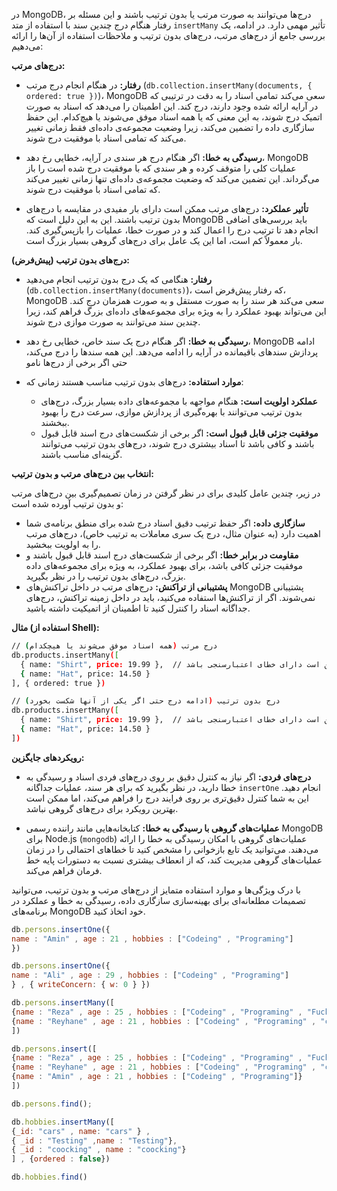 در MongoDB، درج‌ها می‌توانند به صورت مرتب یا بدون ترتیب باشند و این مسئله بر رفتار هنگام درج چندین سند با استفاده از
متد `insertMany` تأثیر مهمی دارد. در ادامه، یک بررسی جامع از درج‌های مرتب، درج‌های بدون ترتیب و ملاحظات استفاده از آن‌ها
را ارائه می‌دهیم:

**درج‌های مرتب:**

- **رفتار:** در هنگام انجام درج مرتب (`db.collection.insertMany(documents, { ordered: true })`)، MongoDB سعی می‌کند
  تمامی اسناد را به دقت در ترتیبی که در آرایه ارائه شده وجود دارند، درج کند. این اطمینان را می‌دهد که اسناد به صورت
  اتمیک درج شوند، به این معنی که یا همه اسناد موفق می‌شوند یا هیچ‌کدام. این حفظ سازگاری داده را تضمین می‌کند، زیرا وضعیت
  مجموعه‌ی داده‌ای فقط زمانی تغییر می‌کند که تمامی اسناد با موفقیت درج شوند.

- **رسیدگی به خطا:** اگر هنگام درج هر سندی در آرایه، خطایی رخ دهد، MongoDB عملیات کلی را متوقف کرده و هر سندی که با
  موفقیت درج شده است را باز می‌گرداند. این تضمین می‌کند که وضعیت مجموعه‌ی داده‌ای تنها زمانی تغییر می‌کند که تمامی اسناد
  با موفقیت درج شوند.

- **تأثیر عملکرد:** درج‌های مرتب ممکن است دارای بار مفیدی در مقایسه با درج‌های بدون ترتیب باشند. این به این دلیل است که
  MongoDB باید بررسی‌های اضافی انجام دهد تا ترتیب درج را اعمال کند و در صورت خطا، عملیات را بازپس‌گیری کند. بار معمولاً
  کم است، اما این یک عامل برای درج‌های گروهی بسیار بزرگ است.

**درج‌های بدون ترتیب (پیش‌فرض):**

- **رفتار:** هنگامی که یک درج بدون ترتیب انجام می‌دهید (`db.collection.insertMany(documents)`)، که رفتار پیش‌فرض است،
  MongoDB سعی می‌کند هر سند را به صورت مستقل و به صورت همزمان درج کند. این می‌تواند بهبود عملکرد را به ویژه برای
  مجموعه‌های داده‌ای بزرگ فراهم کند، زیرا چندین سند می‌توانند به صورت موازی درج شوند.

- **رسیدگی به خطا:** اگر هنگام درج یک سند خاص، خطایی رخ دهد، MongoDB ادامه پردازش سندهای باقیمانده در آرایه را ادامه
  می‌دهد. این همه سندها را درج می‌کند، حتی اگر برخی از درج‌ها نامو

- **موارد استفاده:** درج‌های بدون ترتیب مناسب هستند زمانی که:
  - **عملکرد اولویت است:** هنگام مواجهه با مجموعه‌های داده بسیار بزرگ، درج‌های بدون ترتیب می‌توانند با بهره‌گیری از
    پردازش موازی، سرعت درج را بهبود ببخشند.
  - **موفقیت جزئی قابل قبول است:** اگر برخی از شکست‌های درج اسند قابل قبول باشند و کافی باشد تا اسناد بیشتری درج شوند،
    درج‌های بدون ترتیب می‌توانند گزینه‌ای مناسب باشند.

**انتخاب بین درج‌های مرتب و بدون ترتیب:**

در زیر، چندین عامل کلیدی برای در نظر گرفتن در زمان تصمیم‌گیری بین درج‌های مرتب و بدون ترتیب آورده شده است:

- **سازگاری داده:** اگر حفظ ترتیب دقیق اسناد درج شده برای منطق برنامه‌ی شما اهمیت دارد (به عنوان مثال، درج یک سری
  معاملات به ترتیب خاص)، درج‌های مرتب را به اولویت ببخشید.
- **مقاومت در برابر خطا:** اگر برخی از شکست‌های درج اسند قابل قبول باشند و موفقیت جزئی کافی باشد، برای بهبود عملکرد، به
  ویژه برای مجموعه‌های داده بزرگ، درج‌های بدون ترتیب را در نظر بگیرید.
- **پشتیبانی از تراکنش:** درج‌های مرتب در داخل تراکنش‌های MongoDB پشتیبانی نمی‌شوند. اگر از تراکنش‌ها استفاده می‌کنید،
  باید در داخل زمینه تراکنش، درج‌های جداگانه اسناد را کنترل کنید تا اطمینان از اتمیکیت داشته باشید.

**مثال (استفاده از Shell):**

```bash
// درج مرتب (همه اسناد موفق می‌شوند یا هیچکدام)
db.products.insertMany([
  { name: "Shirt", price: 19.99 },  // این سند ممکن است دارای خطای اعتبارسنجی باشد
  { name: "Hat", price: 14.50 }
], { ordered: true })

// درج بدون ترتیب (ادامه درج حتی اگر یکی از آنها شکست بخورد)
db.products.insertMany([
  { name: "Shirt", price: 19.99 },  // این سند ممکن است دارای خطای اعتبارسنجی باشد
  { name: "Hat", price: 14.50 }
])
```

**رویکردهای جایگزین:**

- **درج‌های فردی:** اگر نیاز به کنترل دقیق بر روی درج‌های فردی اسناد و رسیدگی به خطا دارید، در نظر بگیرید که برای هر
  سند، عملیات جداگانه `insertOne` انجام دهید. این به شما کنترل دقیق‌تری بر روی فرایند درج را فراهم می‌کند، اما ممکن است
  بهترین رویکرد برای درج‌های گروهی نباشد.

- **عملیات‌های گروهی با رسیدگی به خطا:** کتابخانه‌هایی مانند راننده رسمی MongoDB برای Node.js (`mongodb`) عملیات‌های
  گروهی با امکان رسیدگی به خطا را ارائه می‌دهند. می‌توانید یک تابع بازخوانی را مشخص کنید تا خطاهای احتمالی را در زمان
  عملیات‌های گروهی مدیریت کند، که از انعطاف بیشتری نسبت به دستورات پایه خط فرمان فراهم می‌کند.

با درک ویژگی‌ها و موارد استفاده متمایز از درج‌های مرتب و بدون ترتیب، می‌توانید تصمیمات مطلعانه‌ای برای بهینه‌سازی
سازگاری داده، رسیدگی به خطا و عملکرد در برنامه‌های MongoDB خود اتخاذ کنید.

```javascript
db.persons.insertOne({
name : "Amin" , age : 21 , hobbies : ["Codeing" , "Programing"]
})

db.persons.insertOne({
name : "Ali" , age : 29 , hobbies : ["Codeing" , "Programing"]
} , { writeConcern: { w: 0 } })

db.persons.insertMany([
{name : "Reza" , age : 25 , hobbies : ["Codeing" , "Programing" , "Fucking"]},
{name : "Reyhane" , age : 21 , hobbies : ["Codeing" , "Programing" , "coocking"]},
])

db.persons.insert([
{name : "Reza" , age : 25 , hobbies : ["Codeing" , "Programing" , "Fucking"]},
{name : "Reyhane" , age : 21 , hobbies : ["Codeing" , "Programing" , "coocking"]},
{name : "Amin" , age : 21 , hobbies : ["Codeing" , "Programing"]}
])

db.persons.find();

db.hobbies.insertMany([
{_id: "cars" , name: "cars" } ,
{ _id : "Testing" ,name : "Testing"},
{ _id : "coocking" , name : "coocking"}
] , {ordered : false})

db.hobbies.find()

```
